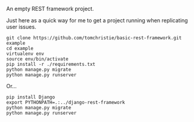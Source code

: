 An empty REST framework project.

Just here as a quick way for me to get a project running when replicating user issues.

    git clone https://github.com/tomchristie/basic-rest-framework.git example
    cd example
    virtualenv env
    source env/bin/activate
    pip install -r ./requirements.txt
    python manage.py migrate
    python manage.py runserver

Or...

    pip install Django
    export PYTHONPATH=.:../django-rest-framework
    python manage.py migrate
    python manage.py runserver
